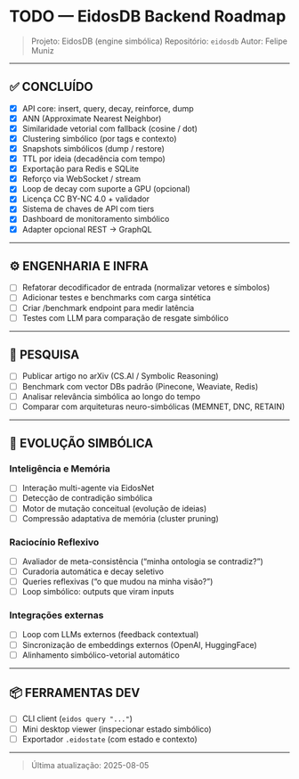 # TODO — EidosDB Backend Roadmap

> Projeto: EidosDB (engine simbólica)
> Repositório: `eidosdb`
> Autor: Felipe Muniz

---

## ✅ CONCLUÍDO

* [x] API core: insert, query, decay, reinforce, dump
* [x] ANN (Approximate Nearest Neighbor)
* [x] Similaridade vetorial com fallback (cosine / dot)
* [x] Clustering simbólico (por tags e contexto)
* [x] Snapshots simbólicos (dump / restore)
* [x] TTL por ideia (decadência com tempo)
* [x] Exportação para Redis e SQLite
* [x] Reforço via WebSocket / stream
* [x] Loop de decay com suporte a GPU (opcional)
* [x] Licença CC BY-NC 4.0 + validador
* [x] Sistema de chaves de API com tiers
* [x] Dashboard de monitoramento simbólico
* [x] Adapter opcional REST → GraphQL

---

## ⚙️ ENGENHARIA E INFRA

* [ ] Refatorar decodificador de entrada (normalizar vetores e símbolos)
* [ ] Adicionar testes e benchmarks com carga sintética
* [ ] Criar /benchmark endpoint para medir latência
* [ ] Testes com LLM para comparação de resgate simbólico

---

## 🔬 PESQUISA

* [ ] Publicar artigo no arXiv (CS.AI / Symbolic Reasoning)
* [ ] Benchmark com vector DBs padrão (Pinecone, Weaviate, Redis)
* [ ] Analisar relevância simbólica ao longo do tempo
* [ ] Comparar com arquiteturas neuro-simbólicas (MEMNET, DNC, RETAIN)

---

## 🧠 EVOLUÇÃO SIMBÓLICA

### Inteligência e Memória

* [ ] Interação multi-agente via EidosNet
* [ ] Detecção de contradição simbólica
* [ ] Motor de mutação conceitual (evolução de ideias)
* [ ] Compressão adaptativa de memória (cluster pruning)

### Raciocínio Reflexivo

* [ ] Avaliador de meta-consistência (“minha ontologia se contradiz?”)
* [ ] Curadoria automática e decay seletivo
* [ ] Queries reflexivas (“o que mudou na minha visão?”)
* [ ] Loop simbólico: outputs que viram inputs

### Integrações externas

* [ ] Loop com LLMs externos (feedback contextual)
* [ ] Sincronização de embeddings externos (OpenAI, HuggingFace)
* [ ] Alinhamento simbólico-vetorial automático

---

## 📦 FERRAMENTAS DEV

* [ ] CLI client (`eidos query "..."`)
* [ ] Mini desktop viewer (inspecionar estado simbólico)
* [ ] Exportador `.eidostate` (com estado e contexto)

---

> Última atualização: 2025-08-05
